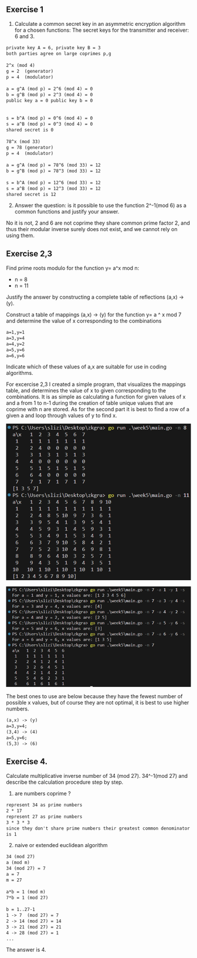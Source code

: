 ## Exercise 1
1. Calculate a common secret key in an asymmetric encryption algorithm for a
chosen functions:
The secret keys for the transmitter and receiver: 6 and 3. 

```
private key A = 6, private key B = 3
both parties agree on large coprimes p,g

2^x (mod 4)
g = 2  (generator)
p = 4  (modulator)

a = g^A (mod p) = 2^6 (mod 4) = 0  
b = g^B (mod p) = 2^3 (mod 4) = 0
public key a = 0 public key b = 0


s = b^A (mod p) = 0^6 (mod 4) = 0
s = a^B (mod p) = 0^3 (mod 4) = 0
shared secret is 0    

78^x (mod 33)
g = 78 (generator)
p = 4  (modulator)

a = g^A (mod p) = 78^6 (mod 33) = 12
b = g^B (mod p) = 78^3 (mod 33) = 12

s = b^A (mod p) = 12^6 (mod 33) = 12 
s = a^B (mod p) = 12^3 (mod 33) = 12
shared secret is 12
```

2. Answer the question: is it possible to use the function 2^-1(mod 6) as a common functions and justify your answer.

No it is not, 2 and 6 are not coprime they share common prime factor 2, and thus their modular inverse surely does not exist, and we cannot rely on using them.

## Exercise 2,3
Find prime roots modulo for the function y= a^x mod n:
* n = 8
* n = 11

Justify the answer by constructing a complete table of reflections (a,x) -> (y).

Construct a table of mappings (a,x) -> (y) for the function y= a ^ x mod 7 and determine the value of x corresponding to the combinations
```
a=1,y=1
a=3,y=4
a=4,y=2
a=5,y=6
a=6,y=6
```
Indicate which of these values of a,x are suitable for use in coding algorithms.

For excercise 2,3 I created a simple program, that visualizes the mappings table, and determines the value of x to given corresponding to the combinations. It is as simple as calculating a function for given values of x and a from 1 to n-1 during the creation of table unique values that are coprime with n are stored. As for the second part it is best to find a row of a given a and loop through values of y to find x.

![](../assets/5-1.png)

![](../assets/5-2.png)

The best ones to use are below because they have the fewest number of possible x values, but of course they are not optimal, it is best to use higher numbers. 

```
(a,x) -> (y)
a=3,y=4;
(3,4) -> (4)
a=5,y=6;
(5,3) -> (6)
```

## Exercise 4.
Calculate multiplicative inverse number of 34 (mod 27). 34^-1(mod 27) and describe the calculation procedure step by step.

1. are numbers coprime ?
```
represent 34 as prime numbers
2 * 17
represent 27 as prime numbers
3 * 3 * 3 
since they don't share prime numbers their greatest common denominator is 1
```

2. naive or extended euclidean algorithm 

```
34 (mod 27) 
a (mod m) 
34 (mod 27) = 7
a = 7
m = 27

a*b = 1 (mod m)
7*b = 1 (mod 27) 

b = 1..27-1
1 -> 7  (mod 27) = 7
2 -> 14 (mod 27) = 14
3 -> 21 (mod 27) = 21
4 -> 28 (mod 27) = 1
...
```

The answer is 4.